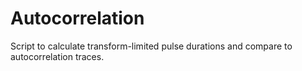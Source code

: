 # Autocorrelation
Script to calculate transform-limited pulse durations and compare to autocorrelation traces.
